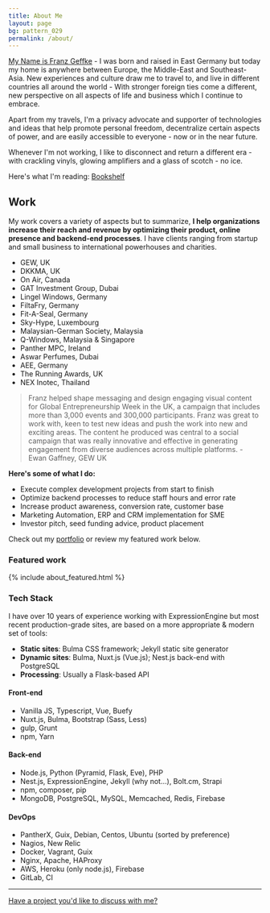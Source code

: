 ```yaml
---
title: About Me
layout: page
bg: pattern_029
permalink: /about/
---
```


<u>My Name is Franz Geffke</u> - I was born and raised in East Germany but today my home is anywhere between Europe, the Middle-East and Southeast-Asia. New experiences and culture draw me to travel to, and live in different countries all around the world - With stronger foreign ties come a different, new perspective on all aspects of life and business which I continue to embrace.

<div id="map" data-slideout-ignore></div>

Apart from my travels, I'm a privacy advocate and supporter of technologies and ideas that help promote personal freedom, decentralize certain aspects of power, and are easily accessible to everyone - now or in the near future.

Whenever I'm not working, I like to disconnect and return a different era - with crackling vinyls, glowing amplifiers and a glass of scotch - no ice.

Here's what I'm reading: [Bookshelf](/bookshelf/)

## Work

My work covers a variety of aspects but to summarize, __I help organizations increase their reach and revenue by optimizing their product, online presence and backend-end processes__. I have clients ranging from startup and small business to international powerhouses and charities.

- GEW, UK
- DKKMA, UK
- On Air, Canada
- GAT Investment Group, Dubai
- Lingel Windows, Germany
- FiltaFry, Germany
- Fit-A-Seal, Germany
- Sky-Hype, Luxembourg
- Malaysian-German Society, Malaysia
- Q-Windows, Malaysia & Singapore
- Panther MPC, Ireland
- Aswar Perfumes, Dubai
- AEE, Germany
- The Running Awards, UK
- NEX Inotec, Thailand

> Franz helped shape messaging and design engaging visual content for Global Entrepreneurship Week in the UK, a campaign that includes more than 3,000 events and 300,000 participants. Franz was great to work with, keen to test new ideas and push the work into new and exciting areas. The content he produced was central to a social campaign that was really innovative and effective in generating engagement from diverse audiences across multiple platforms. - Ewan Gaffney, GEW UK

__Here's some of what I do:__

- Execute complex development projects from start to finish
- Optimize backend processes to reduce staff hours and error rate
- Increase product awareness, conversion rate, customer base
- Marketing Automation, ERP and CRM implementation for SME
- Investor pitch, seed funding advice, product placement

Check out my [portfolio](/portfolio/) or review my featured work below.

### Featured work

{% include about_featured.html %}

### Tech Stack

I have over 10 years of experience working with ExpressionEngine but most recent production-grade sites, are based on a more appropriate & modern set of tools:

- **Static sites**: Bulma CSS framework; Jekyll static site generator
- **Dynamic sites**: Bulma, Nuxt.js (Vue.js); Nest.js back-end with PostgreSQL
- **Processing**: Usually a Flask-based API

#### Front-end

- Vanilla JS, Typescript, Vue, Buefy
- Nuxt.js, Bulma, Bootstrap (Sass, Less)
- gulp, Grunt
- npm, Yarn

#### Back-end

- Node.js, Python (Pyramid, Flask, Eve), PHP
- Nest.js, ExpressionEngine, Jekyll (why not...), Bolt.cm, Strapi
- npm, composer, pip
- MongoDB, PostgreSQL, MySQL, Memcached, Redis, Firebase

#### DevOps

- PantherX, Guix, Debian, Centos, Ubuntu (sorted by preference)
- Nagios, New Relic
- Docker, Vagrant, Guix
- Nginx, Apache, HAProxy
- AWS, Heroku (only node.js), Firebase
- GitLab, CI

<hr>

[Have a project you'd like to discuss with me?](/contact/)
